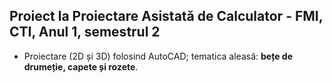 ## Proiect la Proiectare Asistată de Calculator - FMI, CTI, Anul 1, semestrul 2

- Proiectare (2D și 3D) folosind AutoCAD; tematica aleasă: <b>bețe de drumeție, capete și rozete</b>.
